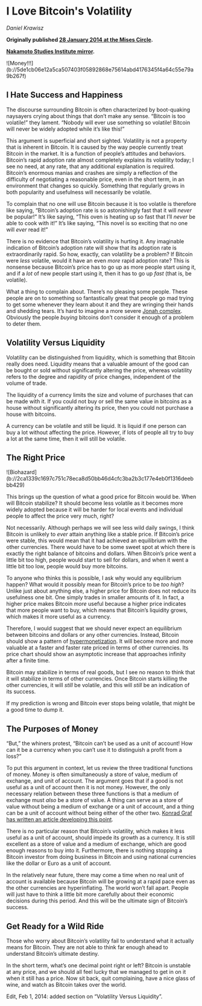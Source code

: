 # I Love Bitcoin's Volatility

_Daniel Krawisz_

**Originally published [28 January 2014 at the Mises Circle](http://themisescircle.org/blog/2014/01/28/i-love-bitcoins-volatility/).**

**[Nakamoto Studies Institute mirror](https://nakamotostudies.org/literature/i-love-bitcoins-volatility/).**

<div class="my-4 text-center">![Money!!!](b://5de1cb06e12a5ca507403f05892868e75614abd4176345f4a64c55e79a9b267f)</div>

## I Hate Success and Happiness

The discourse surrounding Bitcoin is often characterized by boot-quaking naysayers crying about things that don’t make any sense. “Bitcoin is too volatile!” they lament. “Nobody will ever use something so volatile! Bitcoin will never be widely adopted while it’s like this!”

This argument is superficial and short sighted. Volatility is not a property that is inherent in Bitcoin. It is caused by the way people currently treat Bitcoin in the market. It is a function of people’s attitudes and behaviors. Bitcoin’s rapid adoption rate almost completely explains its volatility today; I see no need, at any rate, that any additional explanation is required. Bitcoin’s enormous manias and crashes are simply a reflection of the difficulty of negotiating a reasonable price, even in the short term, in an environment that changes so quickly. Something that regularly grows in both popularity and usefulness will necessarily be volatile.

To complain that no one will use Bitcoin because it is too volatile is therefore like saying, “Bitcoin’s adoption rate is so astonishingly fast that it will _never_ be popular!” It’s like saying, “This oven is heating up so fast that I’ll _never_ be able to cook with it!” It’s like saying, “This novel is so exciting that no one will _ever_ read it!”

There is no evidence that Bitcoin’s volatility is hurting it. Any imaginable indication of Bitcoin’s adoption rate will show that its adoption rate is extraordinarily rapid. So how, exactly, can volatility be a problem? If Bitcoin were _less_ volatile, would it have an even _more_ rapid adoption rate? This is nonsense because Bitcoin’s price has to go up as more people start using it, and if a _lot_ of new people start using it, then it has to go up _fast_ (that is, be volatile).

What a thing to complain about. There’s no pleasing some people. These people are on to something so fantastically great that people go mad trying to get some whenever they learn about it and they are wringing their hands and shedding tears. It’s hard to imagine a more severe [Jonah complex](https://en.wikipedia.org/wiki/Jonah_Complex). Obviously the people _buying_ bitcoins don’t consider it enough of a problem to deter them.

## Volatility Versus Liquidity

Volatility can be distinguished from liquidity, which is something that Bitcoin really does need. Liquidity means that a valuable amount of the good can be bought or sold without significantly altering the price, whereas volatility refers to the degree and rapidity of price changes, independent of the volume of trade.

The liquidity of a currency limits the size and volume of purchases that can be made with it. If you could not buy or sell the same value in bitcoins as a house without significantly altering its price, then you could not purchase a house with bitcoins.

A currency can be volatile and still be liquid. It is liquid if one person can buy a lot without affecting the price. However, if lots of people all try to buy a lot at the same time, then it will still be volatile.

## The Right Price

<div class="my-4 text-center">![Biohazard](b://2ca1339c1697c751c78eca8d50bb46d4cfc3ba2b3c177e4eb0f1316deebbb429)</div>

This brings up the question of what a good price for Bitcoin would be. When will Bitcoin stabilize? It should become less volatile as it becomes more widely adopted because it will be harder for local events and individual people to affect the price very much, right?

Not necessarily. Although perhaps we will see less wild daily swings, I think Bitcoin is unlikely to _ever_ attain anything like a stable price. If Bitcoin’s price were stable, this would mean that it had achieved an equilibrium with the other currencies. There would have to be some sweet spot at which there is exactly the right balance of bitcoins and dollars. When Bitcoin’s price went a little bit too high, people would start to sell for dollars, and when it went a little bit too low, people would buy more bitcoins.

To anyone who thinks this is possible, I ask why would any equilibrium happen? What would it possibly mean for Bitcoin’s price to be _too high_? Unlike just about anything else, a higher price for Bitcoin does not reduce its usefulness one bit. One simply trades in smaller amounts of it. In fact, a higher price makes Bitcoin _more_ useful because a higher price indicates that more people want to buy, which means that Bitcoin’s liquidity grows, which makes it more useful as a currency.

Therefore, I would suggest that we should never expect an equilibrium between bitcoins and dollars or any other currencies. Instead, Bitcoin should show a pattern of [hypermonetization](http://konradsgraf.com/blog1/2013/11/7/hyper-monetization-reloaded-another-round-of-bubble-talk.html). It will become more and more valuable at a faster and faster rate priced in terms of other currencies. Its price chart should show an asymptotic increase that approaches infinity after a finite time.

Bitcoin may stabilize in terms of real goods, but I see no reason to think that it will stabilize in terms of other currencies. Once Bitcoin starts killing the other currencies, it will _still_ be volatile, and this will _still_ be an indication of its success.

If my prediction is wrong and Bitcoin ever stops being volatile, that might be a good time to dump it.

## The Purposes of Money

“But,” the whiners protest, “Bitcoin can’t be used as a unit of account! How can it be a currency when you can’t use it to distinguish a profit from a loss?”

To put this argument in context, let us review the three traditional functions of money. Money is often simultaneously a store of value, medium of exchange, and unit of account. The argument goes that if a good is not useful as a unit of account then it is not money. However, the only necessary relation between these three functions is that a medium of exchange must _also_ be a store of value. A thing can serve as a store of value without being a medium of exchange or a unit of account, and a thing can be a unit of account without being either of the other two. [Konrad Graf has written an article developing this point](http://konradsgraf.com/blog1/2013/9/14/bitcoin-as-medium-of-exchange-now-and-unit-of-account-later.html).

There is no particular reason that Bitcoin’s volatility, which makes it less useful as a unit of account, should impede its growth as a currency. It is still excellent as a store of value and a medium of exchange, which are good enough reasons to buy into it. Furthermore, there is nothing stopping a Bitcoin investor from doing business in Bitcoin and using national currencies like the dollar or Euro as a unit of account.

In the relatively near future, there may come a time when no real unit of account is available because Bitcoin will be growing at a rapid pace even as the other currencies are hyperinflating. The world won’t fall apart. People will just have to think a little bit more carefully about their economic decisions during this period. And this will be the ultimate sign of Bitcoin’s success.

## Get Ready for a Wild Ride

Those who worry about Bitcoin’s volatility fail to understand what it actually means for Bitcoin. They are not able to think far enough ahead to understand Bitcoin’s ultimate destiny.

In the short term, what’s one decimal point right or left? Bitcoin is unstable at any price, and we should all feel lucky that we managed to get in on it when it still has a price. Now sit back, quit complaining, have a nice glass of wine, and watch as Bitcoin takes over the world.

Edit, Feb 1, 2014: added section on “Volatility Versus Liquidity”.
